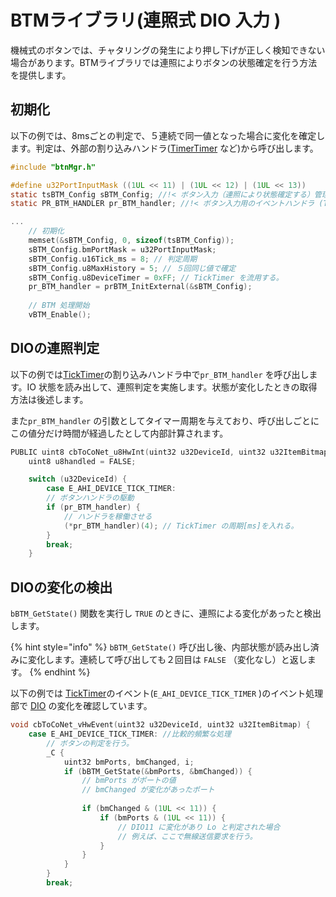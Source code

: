 # BTMライブラリ(連照式 DIO 入力 )

機械式のボタンでは、チャタリングの発生により押し下げが正しく検知できない場合があります。BTMライブラリでは連照によりボタンの状態確定を行う方法を提供します。

## 初期化

以下の例では、8msごとの判定で、５連続で同一値となった場合に変化を確定します。判定は、外部の割り込みハンドラ([TimerTimer](../hw-api-ref/perifuraru/ticktimer.md) など)から呼び出します。

```c
#include "btnMgr.h"

#define u32PortInputMask ((1UL << 11) | (1UL << 12) | (1UL << 13))
static tsBTM_Config sBTM_Config; //!< ボタン入力（連照により状態確定する）管理構造体
static PR_BTM_HANDLER pr_BTM_handler; //!< ボタン入力用のイベントハンドラ (TickTimer 起点で呼び出す)

...
    // 初期化
    memset(&sBTM_Config, 0, sizeof(tsBTM_Config));
    sBTM_Config.bmPortMask = u32PortInputMask;
    sBTM_Config.u16Tick_ms = 8; // 判定周期
    sBTM_Config.u8MaxHistory = 5; // ５回同じ値で確定
    sBTM_Config.u8DeviceTimer = 0xFF; // TickTimer を流用する。
    pr_BTM_handler = prBTM_InitExternal(&sBTM_Config);
    
    // BTM 処理開始
    vBTM_Enable();
```

## DIOの連照判定

以下の例では[TickTimer](../hw-api-ref/perifuraru/ticktimer.md)の割り込みハンドラ中で`pr_BTM_handler` を呼び出します。IO 状態を読み出して、連照判定を実施します。状態が変化したときの取得方法は後述します。

また`pr_BTM_handler` の引数としてタイマー周期を与えており、呼び出しごとにこの値分だけ時間が経過したとして内部計算されます。

```c
PUBLIC uint8 cbToCoNet_u8HwInt(uint32 u32DeviceId, uint32 u32ItemBitmap) {
	uint8 u8handled = FALSE;

	switch (u32DeviceId) {
		case E_AHI_DEVICE_TICK_TIMER:
		// ボタンハンドラの駆動
		if (pr_BTM_handler) {
			// ハンドラを稼働させる
			(*pr_BTM_handler)(4); // TickTimer の周期[ms]を入れる。 
		}
		break;
	}
```

## DIOの変化の検出

`bBTM_GetState()` 関数を実行し `TRUE` のときに、連照による変化があったと検出します。

{% hint style="info" %}
`bBTM_GetState()` 呼び出し後、内部状態が読み出し済みに変化します。連続して呼び出しても２回目は `FALSE` （変化なし）と返します。
{% endhint %}



以下の例では [TickTimer](../hw-api-ref/perifuraru/ticktimer.md)のイベント(`E_AHI_DEVICE_TICK_TIMER` )のイベント処理部で [DIO](../hw-api-ref/perifuraru/dio.md) の変化を確認しています。

```c
void cbToCoNet_vHwEvent(uint32 u32DeviceId, uint32 u32ItemBitmap) {
	case E_AHI_DEVICE_TICK_TIMER: //比較的頻繁な処理
		// ボタンの判定を行う。
		_C {
			uint32 bmPorts, bmChanged, i;
			if (bBTM_GetState(&bmPorts, &bmChanged)) {
				// bmPorts がポートの値
				// bmChanged が変化があったポート
				
				if (bmChanged & (1UL << 11)) {
					if (bmPorts & (1UL << 11)) {
						// DIO11 に変化があり Lo と判定された場合
						// 例えば、ここで無線送信要求を行う。
					}
				}
			}
		}
		break;
		
```
